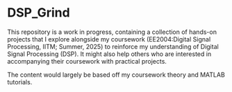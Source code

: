 # DSP_Grind
This repository is a work in progress, containing a collection of hands-on projects that I explore alongside my coursework (EE2004:Digital Signal Processing, IITM; Summer, 2025) to reinforce my understanding of Digital Signal Processing (DSP). It might also help others who are interested in accompanying their coursework with practical projects.

The content would largely be based off my coursework theory and MATLAB tutorials.
